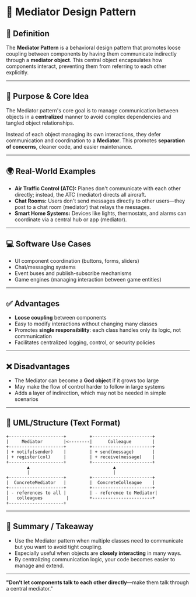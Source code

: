 # 🧩 Mediator Design Pattern

## 📖 Definition

The **Mediator Pattern** is a behavioral design pattern that promotes loose coupling between components by having them communicate indirectly through a **mediator object**. This central object encapsulates how components interact, preventing them from referring to each other explicitly.

---

## 🎯 Purpose & Core Idea

The Mediator pattern's core goal is to manage communication between objects in a **centralized** manner to avoid complex dependencies and tangled object relationships.

Instead of each object managing its own interactions, they defer communication and coordination to a **Mediator**. This promotes **separation of concerns**, cleaner code, and easier maintenance.

---

## 🌍 Real-World Examples

* **Air Traffic Control (ATC):** Planes don't communicate with each other directly; instead, the ATC (mediator) directs all aircraft.
* **Chat Rooms:** Users don't send messages directly to other users—they post to a chat room (mediator) that relays the messages.
* **Smart Home Systems:** Devices like lights, thermostats, and alarms can coordinate via a central hub or app (mediator).

---

## 💻 Software Use Cases

* UI component coordination (buttons, forms, sliders)
* Chat/messaging systems
* Event buses and publish-subscribe mechanisms
* Game engines (managing interaction between game entities)

---

## ✅ Advantages

* **Loose coupling** between components
* Easy to modify interactions without changing many classes
* Promotes **single responsibility**: each class handles only its logic, not communication
* Facilitates centralized logging, control, or security policies

---

## ❌ Disadvantages

* The Mediator can become a **God object** if it grows too large
* May make the flow of control harder to follow in large systems
* Adds a layer of indirection, which may not be needed in simple scenarios

---

## 🔧 UML/Structure (Text Format)

```
+---------------------+         +-----------------------+
|     Mediator        |<--------|      Colleague        |
+---------------------+         +-----------------------+
| + notify(sender)    |         | + send(message)       |
| + register(col)     |         | + receive(message)    |
+---------------------+         +-----------------------+
        ▲                                ▲
        |                                |
+---------------------+         +-----------------------+
|  ConcreteMediator   |         |  ConcreteColleague    |
+---------------------+         +-----------------------+
| - references to all |         | - reference to Mediator|
|   colleagues         |        +-----------------------+
+---------------------+
```

---

## 📝 Summary / Takeaway

* Use the Mediator pattern when multiple classes need to communicate but you want to avoid tight coupling.
* Especially useful when objects are **closely interacting** in many ways.
* By centralizing communication logic, your code becomes easier to manage and extend.

---

**"Don’t let components talk to each other directly**—make them talk through a central mediator."
